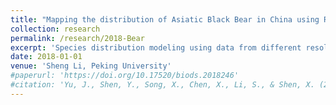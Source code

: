 ```yaml
---
title: "Mapping the distribution of Asiatic Black Bear in China using Random Forest and Map Fusion Technique"
collection: research
permalink: /research/2018-Bear
excerpt: 'Species distribution modeling using data from different resolution'
date: 2018-01-01
venue: 'Sheng Li, Peking University'
#paperurl: 'https://doi.org/10.17520/biods.2018246'
#citation: 'Yu, J., Shen, Y., Song, X., Chen, X., Li, S., & Shen, X. (2019). Evaluating the effectiveness of functional zones for black muntjac (Muntiacus crinifrons) protection in qianjiangyuan national park pilot site. Biodiversity Science, 27(1).'
---
```

